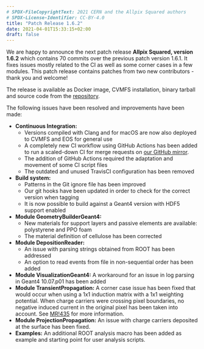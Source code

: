 ```yaml
---
# SPDX-FileCopyrightText: 2021 CERN and the Allpix Squared authors
# SPDX-License-Identifier: CC-BY-4.0
title: "Patch Release 1.6.2"
date: 2021-04-01T15:33:15+02:00
draft: false
---
```


We are happy to announce the next patch release **Allpix Squared, version 1.6.2** which contains 70 commits over the previous patch version 1.6.1.
It fixes issues mostly related to the CI as well as some corner cases in a few modules.
This patch release contains patches from two new contributors - thank you and welcome!

The release is available as Docker image, CVMFS installation, binary tarball and source code from the [repository](https://gitlab.cern.ch/allpix-squared/allpix-squared/).

The following issues have been resolved and improvements have been made:
<!--more-->

* **Continuous Integration:**
    * Versions compiled with Clang and for macOS are now also deployed to CVMFS and EOS for general use
    * A completely new CI workflow using GitHub Actions has been added to run a scaled-down CI for merge requests on [our GitHub mirror](https://github.com/allpix-squared/allpix-squared).
    * The addition of GitHub Actions required the adaptation and movement of some CI script files
    * The outdated and unused TravisCI configuration has been removed
* **Build system:**
    * Patterns in the Git ignore file has been improved
    * Our git hooks have been updated in order to check for the correct version when tagging
    * It is now possible to build against a Geant4 version with HDF5 support enabled
* **Module GeometryBuilderGeant4:**
    * New materials for support layers and passive elements are available: polystyrene and PPO foam
    * The material definition of cellulose has been corrected
* **Module DepositionReader:**
    * An issue with parsing strings obtained from ROOT has been addressed
    * An option to read events from file in non-sequential order has been added
* **Module VisualizationGeant4:** A workaround for an issue in log parsing in Geant4 10.07.p01 has been added
* **Module TransientPropagation:** A corner case issue has been fixed that would occur when using a 1x1 induction matrix with a 1x1 weighting potential. When charge carriers were crossing pixel boundaries, no negative induced current in the original pixel has been taken into account. See [MR!435](https://gitlab.cern.ch/allpix-squared/allpix-squared/-/merge_requests/435) for more information.
* **Module ProjectionPropagation:** An issue with charge carriers deposited at the surface has been fixed.
* **Examples:** An additional ROOT analysis macro has been added as example and starting point for user analysis scripts.
